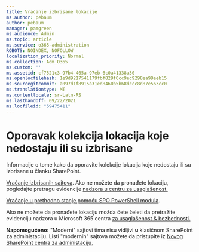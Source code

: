 ```yaml
---
title: Vraćanje izbrisane lokacije
ms.author: pebaum
author: pebaum
manager: pamgreen
ms.audience: Admin
ms.topic: article
ms.service: o365-administration
ROBOTS: NOINDEX, NOFOLLOW
localization_priority: Normal
ms.collection: Adm_O365
ms.custom: ''
ms.assetid: cf7521c3-97b4-465a-97eb-6c0a41338a30
ms.openlocfilehash: 1e9d9217541179fbf829f0cc9ec9298ea99eeb15
ms.sourcegitcommit: a097d1f8915a31ed8460b5b68dccc8d87e563cc0
ms.translationtype: MT
ms.contentlocale: sr-Latn-RS
ms.lasthandoff: 09/22/2021
ms.locfileid: "59475411"
---
```

# <a name="recover-missing-or-deleted-site-collections"></a>Oporavak kolekcija lokacija koje nedostaju ili su izbrisane

Informacije o tome kako da oporavite kolekcije lokacija koje nedostaju ili su izbrisane u članku SharePoint.

[Vraćanje izbrisanih sajtova](https://docs.microsoft.com/sharepoint/restore-deleted-site-collection). Ako ne možete da pronađete lokaciju, pogledajte pretragu evidencije [nadzora u centru za usaglašenost.](https://docs.microsoft.com/microsoft-365/compliance/search-the-audit-log-in-security-and-compliance)


[Vraćanje u prethodno stanje pomoću SPO PowerShell modula](https://support.office.com/article/Introduction-to-the-SharePoint-Online-Management-Shell-C16941C3-19B4-4710-8056-34C034493429).

Ako ne možete da pronađete lokaciju možda ćete želeti da pretražite evidenciju nadzora u Microsoft 365 centra [za usaglašenost &amp; bezbednosti.](https://docs.microsoft.com/microsoft-365/compliance/search-the-audit-log-in-security-and-compliance)

**Napomogućeno:** "Moderni" sajtovi tima nisu vidljivi **u** klasičnom SharePoint za administaciju. Listi "modernih" sajtova možete da pristupite iz [Novog SharePoint centra za administaciju.](https://docs.microsoft.com/sharepoint/get-started-new-admin-center)


